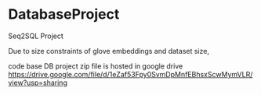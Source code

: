 # DatabaseProject
Seq2SQL Project

Due to size constraints of glove embeddings and dataset size,

code base DB project zip file is hosted in google drive https://drive.google.com/file/d/1eZaf53Fpy0SvmDpMnfEBhsxScwMymVLR/view?usp=sharing
